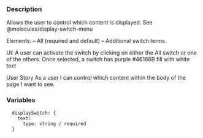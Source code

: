 ### Description
Allows the user to control which content is displayed. See @molecules/display-switch-menu

Elements:
– All (required and default)
– Additional switch terms

UI: A user can activate the switch by clicking on either the All switch or one of the others. Once selected, a switch has purple #46166B fill with white text

User Story
As a user I can control which content within the body of the page I want to see.

### Variables
~~~
  displaySwitch: {
    text:
      type: string / required
  }
~~~
